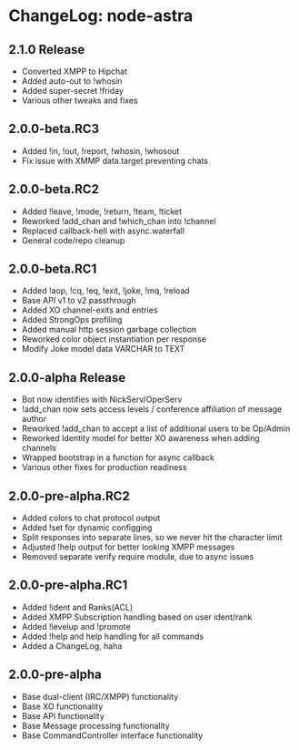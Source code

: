 # ChangeLog: node-astra

## 2.1.0 Release
* Converted XMPP to Hipchat
* Added auto-out to !whosin
* Added super-secret !friday
* Various other tweaks and fixes

## 2.0.0-beta.RC3
* Added !in, !out, !report, !whosin, !whosout
* Fix issue with XMMP data.target preventing chats

## 2.0.0-beta.RC2
* Added !leave, !mode, !return, !team, !ticket
* Reworked !add_chan and !which_chan into !channel
* Replaced callback-hell with async.waterfall
* General code/repo cleanup

## 2.0.0-beta.RC1
* Added !aop, !cq, !eq, !exit, !joke, !mq, !reload
* Base API v1 to v2 passthrough
* Added XO channel-exits and entries
* Added StrongOps profiling
* Added manual http session garbage collection
* Reworked color object instantiation per response
* Modify Joke model data VARCHAR to TEXT

## 2.0.0-alpha Release
* Bot now identifies with NickServ/OperServ
* !add_chan now sets access levels / conference affiliation of message author
* Reworked !add_chan to accept a list of additional users to be Op/Admin
* Reworked Identity model for better XO awareness when adding channels
* Wrapped bootstrap in a function for async callback
* Various other fixes for production readiness

## 2.0.0-pre-alpha.RC2
* Added colors to chat protocol output
* Added !set for dynamic configging
* Split responses into separate lines, so we never hit the character limit
* Adjusted !help output for better looking XMPP messages
* Removed separate verify require module, due to async issues

## 2.0.0-pre-alpha.RC1
* Added !ident and Ranks(ACL)
* Added XMPP Subscription handling based on user ident/rank
* Added !levelup and !promote
* Added !help and help handling for all commands
* Added a ChangeLog, haha

## 2.0.0-pre-alpha
* Base dual-client (IRC/XMPP) functionality
* Base XO functionality
* Base API functionality
* Base Message processing functionality
* Base CommandController interface functionality
